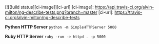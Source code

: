 [![Build status][ci-image]][ci-url]
[ci-image]: https://api.travis-ci.org/alvin-milton/ng-describe-tests.png?branch=master
[ci-url]: https://travis-ci.org/alvin-milton/ng-describe-tests

**Python HTTP Server**
```python -m SimpleHTTPServer 5000```

**Ruby HTTP Server**
```ruby -run -e httpd . -p 5000```
